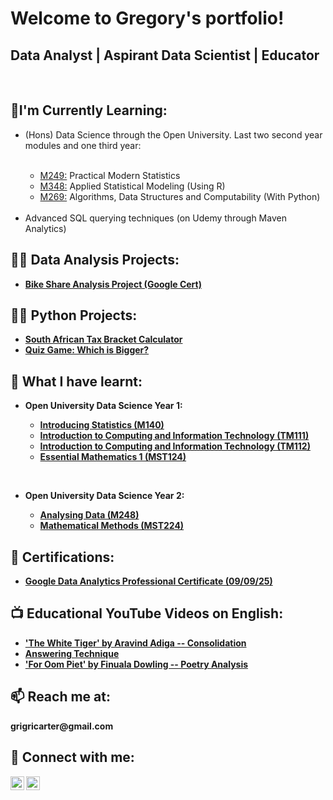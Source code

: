 <h1>Welcome to Gregory's portfolio! </h1>
<h2> Data Analyst | Aspirant Data Scientist | Educator</a></h2>
<br>
<h2>🔭I'm Currently Learning: </h2>

<ul> <li> (Hons) Data Science through the Open University. Last two second year modules and one third year: </li>
  <br>
  <ul> <li><a href="https://www.open.ac.uk/courses/modules/m249/">M249:</a> Practical Modern Statistics</li>
        <li> <a href="https://www.open.ac.uk/courses/modules/m348/">M348:</a> Applied Statistical Modeling (Using R)</li>
        <li> <a href="https://www.open.ac.uk/courses/modules/m269"> M269:</a> Algorithms, Data Structures and Computability (With Python) </li> </ul>
  <br>
  <li>Advanced SQL querying techniques (on Udemy through Maven Analytics)</li> </ul>  
<h2>👨‍💻 Data Analysis Projects:</h2>

  - <b> <a href="https://github.com/grigricar/Bike-Share-Project-Google-Cert-/tree/main">Bike Share Analysis Project (Google Cert) </a> 
    
<h2>👨‍💻 Python Projects:</h2>

  - <b> <a href="https://github.com/grigricar/SA_Tax_Bracket_calculator"> South African Tax Bracket Calculator </a>
  - <b> <a href="https://github.com/grigricar/Quiz_game"> Quiz Game: Which is Bigger? </a>
  
 <h2> 🌱 What I have learnt: </h2> 
 <ul> <li>Open University Data Science Year 1:</li>
 <ul> <li><a href="https://www.open.ac.uk/courses/qualifications/details/m140?orig=r38&setAcc=true">Introducing Statistics (M140) </a></li>
       <li><a href="https://www.open.ac.uk/courses/qualifications/details/tm111?orig=r38">Introduction to Computing and Information Technology (TM111) </a></li>
       <li><a href="https://www.open.ac.uk/courses/qualifications/details/tm112?orig=r38">Introduction to Computing and Information Technology (TM112) </a></li>
       <li><a href="https://www.open.ac.uk/courses/qualifications/details/mst124?orig=r38">Essential Mathematics 1 (MST124) </a></li> </ul> </ul> 
       <br>
  <ul> <li> Open University Data Science Year 2: </li> 
          <ul><li><a href="https://www.open.ac.uk/courses/qualifications/details/m248?orig=r38"> Analysing Data (M248) </a></li> 
          <li><a href="https://www.open.ac.uk/courses/qualifications/details/mst224?orig=r38">Mathematical Methods (MST224) </a></li> </ul></ul>

 
<h2> 📜 Certifications: </h2>

  -   <b> <a href="https://coursera.org/share/11e58666f80a44fd5abc5f4d7dbc2dbd">Google Data Analytics Professional Certificate (09/09/25) </a>
   


<h2>📺 Educational YouTube Videos on English: </h2>

- ['The White Tiger' by Aravind Adiga -- Consolidation](https://youtu.be/4s07y6YokZo)
- [Answering Technique](https://youtu.be/4pTQFKdRVGY)
- ['For Oom Piet' by Finuala Dowling -- Poetry Analysis](https://youtu.be/4pTQFKdRVGY)  

<h2> 📫 Reach me at: </h2>
<a> grigricarter@gmail.com </a>

<h2> 🤳 Connect with me:</h2>

[<img align="left" alt="GregCarter | YouTube" width="22px" src="https://cdn.jsdelivr.net/npm/simple-icons@v3/icons/youtube.svg" />][youtube]

[<img align="left" alt="GregCarter | LinkedIn" width="22px" src="https://cdn.jsdelivr.net/npm/simple-icons@v3/icons/linkedin.svg" />][linkedin]



[youtube]: https://www.youtube.com/channel/UCCDNh1fC2C93zzyIj15fC0g

[linkedin]: https://www.linkedin.com/in/gregory-carter-786813325/


<!--
**grigricar/grigricar** is a ✨ _special_ ✨ repository because its `README.md` (this file) appears on your GitHub profile.

Here are some ideas to get you started:

- 🔭 I’m currently working on ...
- 🌱 I’m currently learning ...
- 👯 I’m looking to collaborate on ...
- 🤔 I’m looking for help with ...
- 💬 Ask me about ...
- 📫 How to reach me: ...
- 😄 Pronouns: ...
- ⚡ Fun fact: ...
-->
